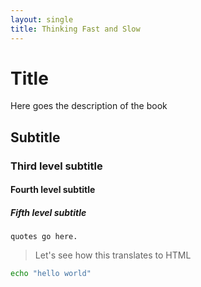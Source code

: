 ```yaml
---
layout: single
title: Thinking Fast and Slow
---
```


# Title

Here goes the description of the book 

## Subtitle

### Third level subtitle

#### Fourth level subtitle

##### Fifth level subtitle

`quotes go here.`

> Let's see how this translates to HTML

```bash
echo "hello world"
```

